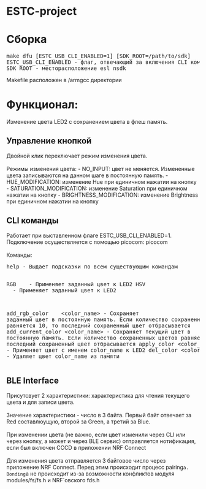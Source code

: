 # ESTC-project

# Сборка
<pre>
make dfu [ESTC_USB_CLI_ENABLED=1] [SDK_ROOT=/path/to/sdk]
ESTC_USB_CLI_ENABLED - флаг, отвечающий за включения CLI команд при сборке. 1 по умолчанию
SDK_ROOT - месторасположение esl_nsdk
</pre>
Makefile расположен в /armgcc директории


# Функционал:

Изменение цвета LED2 с сохранением цвета в флеш память.

<h2>Управление кнопкой</h2>
Двойной клик переключает режим изменения цвета.
<br></br>
Режимы изменения цвета:
  - NO_INPUT: цвет не меняется. Измененные цвета записываются на данном шаге в постоянную память.
  - HUE_MODIFICATION: изменение Hue при единичном нажатии на кнопку
  - SATURATION_MODIFICATION: изменение Saturation при единичном нажатии на кнопку
  - BRIGHTNESS_MODIFICATION: изменение Brightness при единичном нажатии на кнопку

<h2>CLI команды</h2>
Работает при выставленном флаге ESTC_USB_CLI_ENABLED=1. Подключение осуществляется с помощью picocom: picocom <USB порт>
<br></br>
Команды:
<pre>
help - Выдает подсказки по всем существующим командам

RGB <red> <green> <blue> - Применяет заданный цвет к LED2
HSV <hue> <saturation> <vue> - Применяет заданный цвет к LED2

add_rgb_color <red> <green> <blue> <color_name> - Сохраняет заданный цвет в постоянную память. Если количество сохраненных цветов равняется 10, то последний сохраненный цвет отбрасывается
add_current_color <color_name> - Сохраняет текущий цвет в постоянную память. Если количество сохраненных цветов равняется 10, то последний сохраненный цвет отбрасывается
apply_color <color_name> - Применяет цвет с именем color_name к LED2
del_color <color_name> - Удаляет цвет color_name из памяти
</pre>

<h2>BLE Interface</h2
Название девайса: BLE LED Service

Присутсвует 2 характеристики: характеристика для чтения текущего цвета и для записи цвета.
<br></br>
Значение характеристики - число в 3 байта. Первый байт отвечает за Red составлюущую, второй за Green, а третий за Blue.
<br></br> 
При изменении цвета (не важно, если цвет изменили через CLI или через кнопку, а может и через BLE сервис) отправляется нотификация, если был включен CCCD в приложении NRF Connect
<br></br>
Для изменения цвета отправляется 3 байтовое число через приложение NRF Connect. Перед этим происходит процесс pairing`а. Bonding`а не происходит из-за возможности конфликтов модуля modules/fs/fs.h и NRF`овского fds.h
